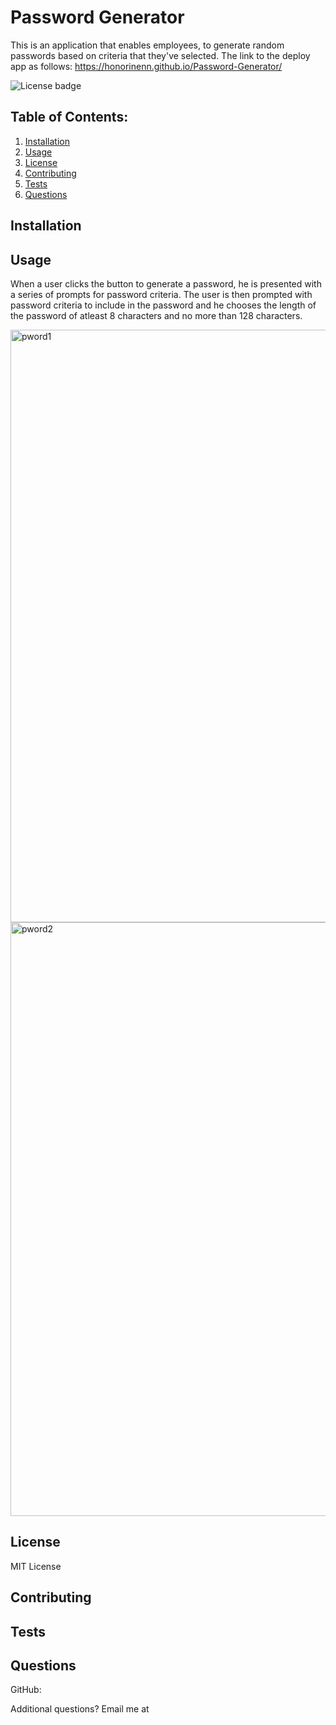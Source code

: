 # Password Generator 

This is an application that enables employees, to generate random passwords based on criteria that they've selected. The link to the deploy app as follows:
https://honorinenn.github.io/Password-Generator/


![License badge](https://img.shields.io/badge/license-MIT-builtinModules.svg)
     
## Table of Contents:
1. [Installation](#installation)
2. [Usage](#usage)
3. [License](#license)
4. [Contributing](#contributing)
5. [Tests](#tests)
6. [Questions](#questions)

## Installation


## Usage
When a user clicks the button to generate a password, he is presented with a series of prompts for password criteria. The user is then prompted with password criteria to include in the password and he chooses the length of the password of atleast 8 characters and no more than 128 characters.

<img width="948" alt="pword1" src="https://user-images.githubusercontent.com/87605893/156632463-cf80c83a-a630-462d-ba20-f592443a08cf.png">
<img width="950" alt="pword2" src="https://user-images.githubusercontent.com/87605893/156632470-3ddbce64-90dc-4fc2-8061-d8e1aa3ed9ce.png">

## License
MIT License

## Contributing


## Tests


## Questions
GitHub: [](https://github.com/)

Additional questions? Email me at 
   
